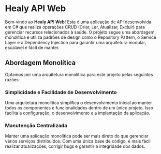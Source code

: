 # Healy API Web

Bem-vindo ao **Healy API Web**! Esta é uma aplicação de API desenvolvida em C# que realiza operações CRUD (Criar, Ler, Atualizar, Excluir) para gerenciar recursos relacionados à saúde. O projeto segue uma abordagem monolítica e utiliza padrões de design como o Repository Pattern, o Service Layer e a Dependency Injection para garantir uma arquitetura modular, escalável e fácil de manter.

## Abordagem Monolítica

Optamos por uma arquitetura monolítica para este projeto pelas seguintes razões:

### Simplicidade e Facilidade de Desenvolvimento

Uma arquitetura monolítica simplifica o desenvolvimento inicial ao manter todos os componentes e funcionalidades dentro de um único projeto. Isso facilita a configuração, o desenvolvimento e a implantação da aplicação.

### Manutenção Centralizada

Manter uma aplicação monolítica pode ser mais direto do que gerenciar vários serviços distribuídos. Com uma única base de código, é mais fácil realizar atualizações, corrigir bugs e garantir a integridade dos dados.
